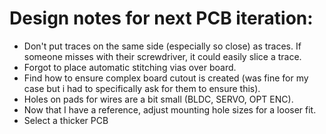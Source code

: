# Design notes for next PCB iteration:

- Don't put traces on the same side (especially so close) as traces. If someone misses with their screwdriver, it could easily slice a trace.
- Forgot to place automatic stitching vias over board.
- Find how to ensure complex board cutout is created (was fine for my case but i had to specifically ask for them to ensure this).
- Holes on pads for wires are a bit small (BLDC, SERVO, OPT ENC).
- Now that I have a reference, adjust mounting hole sizes for a looser fit.
- Select a thicker PCB

